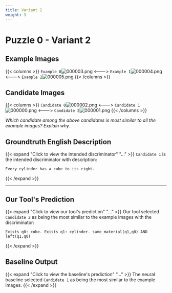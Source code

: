 ```yaml
---
title: Variant 2
weight: 3
---
```


# Puzzle 0 - Variant 2

## Example Images
{{< columns >}}
`Example 0`![000003.png](/clevr-variants/apocope/fovariant-2/render/images/CLEVR_val_000003.png)
<--->
`Example 1`![000004.png](/clevr-variants/apocope/fovariant-2/render/images/CLEVR_val_000004.png)
<--->
`Example 2`![000005.png](/clevr-variants/apocope/fovariant-2/render/images/CLEVR_val_000005.png)
{{< /columns >}}

## Candidate Images
{{< columns >}}
`Candidate 0`![000002.png](/clevr-variants/apocope/fovariant-2/render/images/CLEVR_val_000002.png)
<--->
`Candidate 1`![000000.png](/clevr-variants/apocope/fovariant-2/render/images/CLEVR_val_000000.png)
<--->
`Candidate 2`![000001.png](/clevr-variants/apocope/fovariant-2/render/images/CLEVR_val_000001.png)
{{< /columns >}}

*Which candidate among the above candidates is most similar to all the example images? Explain why.*

## Groundtruth English Description

{{< expand "Click to view the intended discriminator" "..." >}}
`Candidate 1` is the intended discriminator with description:
```plaintext 
Every cylinder has a cube to its right.
```
{{< /expand >}}

---



## Our Tool's Prediction

{{< expand "Click to view our tool's prediction" "..." >}}
Our tool selected `Candidate 2` as being the most similar to the example images with the discriminator:
```plaintext
Exists q0: cube. Exists q1: cylinder. same_material(q1,q0) AND left(q1,q0)
```
{{< /expand >}}



## Baseline Output

{{< expand "Click to view the baseline's prediction" "..." >}}
The neural baseline selected `Candidate 1` as being the most similar to the example images.
{{< /expand >}}

